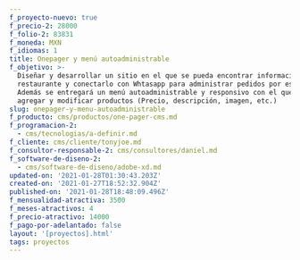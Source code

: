 ```yaml
---
f_proyecto-nuevo: true
f_precio-2: 28000
f_folio-2: 83831
f_moneda: MXN
f_idiomas: 1
title: Onepager y menú autoadministrable
f_objetivo: >-
  Diseñar y desarrollar un sitio en el que se pueda encontrar información de
  restaurante y conectarlo con Whtasapp para administrar pedidos por ese medio.
  Además se entregará un menú autoadministrable y responsivo con el que se pueda
  agregar y modificar productos (Precio, descripción, imagen, etc.)
slug: onepager-y-menu-autoadministrable
f_producto: cms/productos/one-pager-cms.md
f_programacion-2:
  - cms/tecnologias/a-definir.md
f_cliente: cms/cliente/tonyjoe.md
f_consultor-responsable-2: cms/consultores/daniel.md
f_software-de-diseno-2:
  - cms/software-de-diseno/adobe-xd.md
updated-on: '2021-01-28T01:30:43.203Z'
created-on: '2021-01-27T18:52:32.904Z'
published-on: '2021-01-28T18:48:09.496Z'
f_mensualidad-atractiva: 3500
f_meses-atractivos: 4
f_precio-atractivo: 14000
f_pago-por-adelantado: false
layout: '[proyectos].html'
tags: proyectos
---
```



